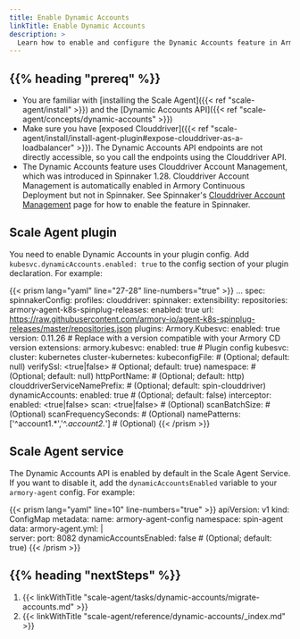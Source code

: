 ```yaml
---
title: Enable Dynamic Accounts 
linkTitle: Enable Dynamic Accounts
description: >
  Learn how to enable and configure the Dynamic Accounts feature in Armory Scale Agent for Spinnaker and Kubernetes.
---
```


## {{% heading "prereq" %}}

* You are familiar with [installing the Scale Agent]({{< ref "scale-agent/install" >}}) and the [Dynamic Accounts API]({{< ref "scale-agent/concepts/dynamic-accounts" >}})
* Make sure you have [exposed Clouddriver]({{< ref "scale-agent/install/install-agent-plugin#expose-clouddriver-as-a-loadbalancer" >}}). The Dynamic Accounts API endpoints are not directly accessible, so you call the endpoints using the Clouddriver API.
* The Dynamic Accounts feature uses Clouddriver Account Management, which was introduced in Spinnaker 1.28. Clouddriver Account Management is automatically enabled in Armory Continuous Deployment but not in Spinnaker. See Spinnaker's [Clouddriver Account Management](https://spinnaker.io/docs/setup/other_config/accounts/) page for how to enable the feature in Spinnaker.

## Scale Agent plugin

You need to enable Dynamic Accounts in your plugin config. Add `kubesvc.dynamicAccounts.enabled: true` to the config section of your plugin declaration. For example:

{{< prism lang="yaml" line="27-28" line-numbers="true" >}}
...
spec:
  spinnakerConfig:
    profiles:
      clouddriver:
        spinnaker:
          extensibility:
            repositories:
              armory-agent-k8s-spinplug-releases:
                enabled: true
                url: https://raw.githubusercontent.com/armory-io/agent-k8s-spinplug-releases/master/repositories.json
            plugins:
              Armory.Kubesvc:
                enabled: true
                version: 0.11.26  # Replace with a version compatible with your Armory CD version
                extensions:
                  armory.kubesvc:
                    enabled: true
        # Plugin config
        kubesvc:  
          cluster: kubernetes
          cluster-kubernetes:
            kubeconfigFile: <path-to-file> # (Optional; default: null) 
            verifySsl: <true|false> # Optional; default: true) 
            namespace: <string> # (Optional; default: null) 
            httpPortName: <string> # (Optional; default: http)
            clouddriverServiceNamePrefix: <string> # (Optional; default: spin-clouddriver)
         	dynamicAccounts:
             enabled: true # (Optional; default: false)
             interceptor:
               enabled: <true|false>
             scan: <true|false> # (Optional)
             scanBatchSize: <int> # (Optional)
             scanFrequencySeconds: <int> # (Optional)
             namePatterns: ['^account1.*','^.*account2.*'] # (Optional)
{{< /prism >}}

## Scale Agent service

The Dynamic Accounts API is enabled by default in the Scale Agent Service. If you want to disable it, add the `dynamicAccountsEnabled` variable to your `armory-agent` config. For example:

{{< prism lang="yaml" line=10" line-numbers="true" >}}
apiVersion: v1
kind: ConfigMap
metadata:
  name: armory-agent-config
  namespace: spin-agent
data:
  armory-agent.yml: |  
  server:
    port: 8082
  dynamicAccountsEnabled: false # (Optional; default: true)
{{< /prism >}}

## {{% heading "nextSteps" %}}

1. {{< linkWithTitle "scale-agent/tasks/dynamic-accounts/migrate-accounts.md" >}}
1. {{< linkWithTitle "scale-agent/reference/dynamic-accounts/_index.md" >}}